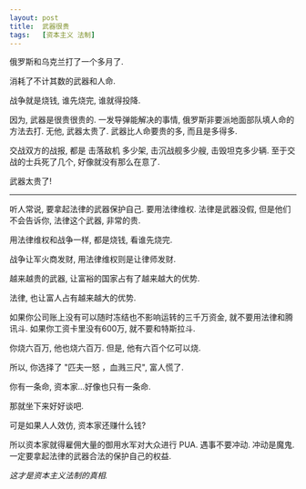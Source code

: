 ```yaml
---
layout: post
title:  武器很贵
tags:   [资本主义 法制]
---
```


俄罗斯和乌克兰打了一个多月了.

消耗了不计其数的武器和人命.

战争就是烧钱, 谁先烧完, 谁就得投降.

因为, 武器是很贵很贵的. 一发导弹能解决的事情, 俄罗斯非要派地面部队填人命的方法去打. 无他, 武器太贵了. 武器比人命要贵的多, 而且是多得多.

交战双方的战报, 都是 击落敌机 多少架, 击沉战舰多少艘, 击毁坦克多少辆.
至于交战的士兵死了几个, 好像就没有那么在意了.

武器太贵了!

-------

听人常说, 要拿起法律的武器保护自己. 要用法律维权.
法律是武器没假, 但是他们不会告诉你, 法律这个武器, 非常的贵.

用法律维权和战争一样, 都是烧钱, 看谁先烧完.

战争让军火商发财, 用法律维权则是让律师发财.

越来越贵的武器, 让富裕的国家占有了越来越大的优势.

法律, 也让富人占有越来越大的优势.

如果你公司账上没有可以随时冻结也不影响运转的三千万资金, 就不要用法律和腾讯斗.
如果你工资卡里没有600万, 就不要和特斯拉斗.

你烧六百万, 他也烧六百万. 但是, 他有六百个亿可以烧.

所以, 你选择了 "匹夫一怒 ，血溅三尺", 富人慌了.

你有一条命, 资本家...好像也只有一条命.

那就坐下来好好谈吧.

可是如果人人效仿, 资本家还赚什么钱?

所以资本家就得雇佣大量的御用水军对大众进行 PUA. 遇事不要冲动. 冲动是魔鬼. 一定要拿起法律的武器合法的保护自己的权益.


*这才是资本主义法制的真相.*

